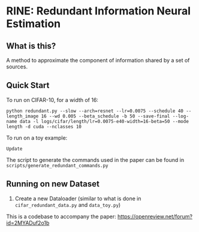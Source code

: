# RINE: Redundant Information Neural Estimation

## What is this?

A method to approximate the component of information shared by a set of sources.

## Quick Start

To run on CIFAR-10, for a width of 16:

`python redundant.py --slow --arch=resnet --lr=0.0075 --schedule 40 --length_image 16 --wd 0.005 --beta_schedule -b 50 --save-final --log-name data -l logs/cifar/length/lr=0.0075-e40-width=16-beta=50 --mode length -d cuda --nclasses 10`

To run on a toy example:

`Update`

The script to generate the commands used in the paper can be found in `scripts/generate_redundant_commands.py`

## Running on new Dataset

1. Create a new Dataloader (similar to what is done in `cifar_redundant_data.py` and `data_toy.py`)

This is a codebase to accompany the paper: https://openreview.net/forum?id=2MYADuf2o1b
